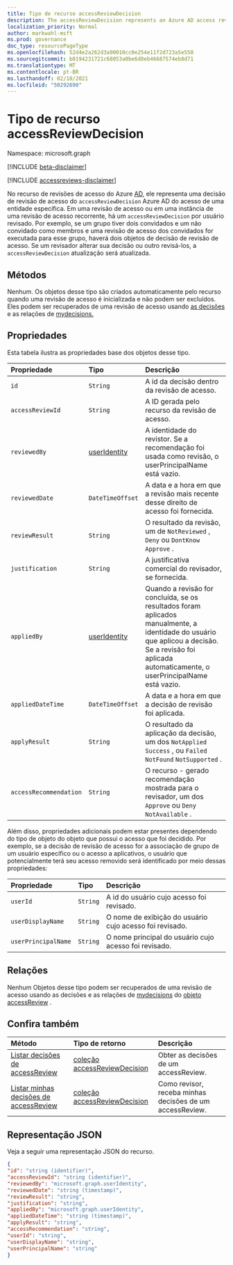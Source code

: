 ```yaml
---
title: Tipo de recurso accessReviewDecision
description: The accessReviewDecision represents an Azure AD access review decision of a particular entity's access.
localization_priority: Normal
author: markwahl-msft
ms.prod: governance
doc_type: resourcePageType
ms.openlocfilehash: 52d4e2a262d3a90010cc0e254e11f2d723a5e550
ms.sourcegitcommit: b0194231721c68053a0be6d8eb46687574eb8d71
ms.translationtype: MT
ms.contentlocale: pt-BR
ms.lasthandoff: 02/18/2021
ms.locfileid: "50292690"
---
```

# <a name="accessreviewdecision-resource-type"></a>Tipo de recurso accessReviewDecision

Namespace: microsoft.graph

[!INCLUDE [beta-disclaimer](../../includes/beta-disclaimer.md)]

[!INCLUDE [accessreviews-disclaimer](../../includes/accessreviews-disclaimer.md)]

No recurso de revisões de acesso do Azure [AD,](accessreviews-root.md) ele representa uma decisão de revisão de acesso do `accessReviewDecision` Azure AD do acesso de uma entidade específica.  Em uma revisão de acesso ou em uma instância de uma revisão de acesso recorrente, há um `accessReviewDecision` por usuário revisado.  Por exemplo, se um grupo tiver dois convidados e um não convidado como membros e uma revisão de acesso dos convidados for executada para esse grupo, haverá dois objetos de decisão de revisão de acesso.  Se um revisador alterar sua decisão ou outro revisá-los, a `accessReviewDecision` atualização será atualizada.


## <a name="methods"></a>Métodos

Nenhum.  Os objetos desse tipo são criados automaticamente pelo recurso quando uma revisão de acesso é inicializada e não podem ser excluídos.  Eles podem ser recuperados de uma revisão de acesso usando [as decisões](../api/accessreview-listdecisions.md) e as relações de [mydecisions.](../api/accessreview-listmydecisions.md)

## <a name="properties"></a>Propriedades

Esta tabela ilustra as propriedades base dos objetos desse tipo. 

| Propriedade                        | Tipo                         | Descrição                                                                                            |
| :------------------------------ | :-----------------------     | :----------------------------------------------------------------------------------------------------- |
| `id`                            |`String`                      | A id da decisão dentro da revisão de acesso.                                                                                     |
| `accessReviewId`                |`String`                      | A ID gerada pelo recurso da revisão de acesso.                                                                                       |
| `reviewedBy`                    |[userIdentity](useridentity.md)| A identidade do revistor. Se a recomendação foi usada como revisão, o userPrincipalName está vazio.                                                                                      |
| `reviewedDate`                  |`DateTimeOffset`              | A data e a hora em que a revisão mais recente desse direito de acesso foi fornecida.                                                                         |
| `reviewResult`                  |`String`                      | O resultado da revisão, um de `NotReviewed` , `Deny` ou `DontKnow` `Approve` .                                                                                    |
| `justification`                 |`String`                      | A justificativa comercial do revisador, se fornecida.                                                                         |
| `appliedBy`                     |[userIdentity](useridentity.md)| Quando a revisão for concluída, se os resultados foram aplicados manualmente, a identidade do usuário que aplicou a decisão. Se a revisão foi aplicada automaticamente, o userPrincipalName está vazio.                                                          |
| `appliedDateTime`               |`DateTimeOffset`              | A data e a hora em que a decisão de revisão foi aplicada.                                                          |
| `applyResult`                   |`String`                      | O resultado da aplicação da decisão, um dos `NotApplied` `Success` , ou `Failed` `NotFound` `NotSupported` .                      |
| `accessRecommendation`          |`String`                      | O recurso - gerado recomendação mostrada para o revisador, um dos `Approve` ou `Deny` `NotAvailable` . |


Além disso, propriedades adicionais podem estar presentes dependendo do tipo de objeto do objeto que possui o acesso que foi decidido.  Por exemplo, se a decisão de revisão de acesso for a associação de grupo de um usuário específico ou o acesso a aplicativos, o usuário que potencialmente terá seu acesso removido será identificado por meio dessas propriedades:

| Propriedade                        | Tipo                         | Descrição                                                                                            |
| :------------------------------ | :-----------------------     | :----------------------------------------------------------------------------------------------------- |
| `userId`                            |`String`                      | A id do usuário cujo acesso foi revisado.                                                                                    |
| `userDisplayName`                            |`String`                      | O nome de exibição do usuário cujo acesso foi revisado.                                                                                     |
| `userPrincipalName`                            |`String`                      | O nome principal do usuário cujo acesso foi revisado.                                                                                     |



## <a name="relationships"></a>Relações

Nenhum  Objetos desse tipo podem ser recuperados de [](../api/accessreview-listdecisions.md) uma revisão de acesso usando as decisões e as relações de [mydecisions](../api/accessreview-listmydecisions.md) do [objeto accessReview](accessreview.md) .

## <a name="see-also"></a>Confira também

| Método           | Tipo de retorno    |Descrição|
|:---------------|:--------|:----------|
|[Listar decisões de accessReview](../api/accessreview-listdecisions.md) |      [coleção accessReviewDecision](accessreviewdecision.md)| Obter as decisões de um accessReview.|
|[Listar minhas decisões de accessReview](../api/accessreview-listmydecisions.md) |     [coleção accessReviewDecision](accessreviewdecision.md)| Como revisor, receba minhas decisões de um accessReview.|

## <a name="json-representation"></a>Representação JSON

Veja a seguir uma representação JSON do recurso.

<!-- {
  "blockType": "resource",
  "optionalProperties": [

  ],
  "@odata.type": "microsoft.graph.accessReviewDecision"
}-->

```json
{
"id": "string (identifier)",
"accessReviewId": "string (identifier)",
"reviewedBy": "microsoft.graph.userIdentity",
"reviewedDate": "string (timestamp)",
"reviewResult": "string",
"justification": "string",
"appliedBy": "microsoft.graph.userIdentity",
"appliedDateTime": "string (timestamp)",
"applyResult": "string",
"accessRecommendation": "string",
"userId": "string",
"userDisplayName": "string",
"userPrincipalName": "string"
}

```

<!--
{
  "type": "#page.annotation",
  "description": "accessReviewDecision resource",
  "keywords": "",
  "section": "documentation",
  "tocPath": "",
  "suppressions": []
}
-->


